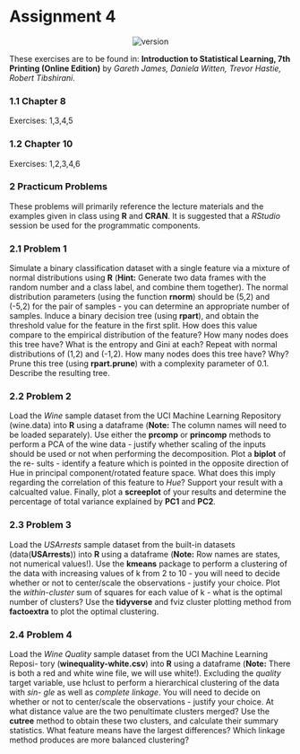 # Assignment 4


<p align="center">
  <a style="text-decoration:none" >
   <img src="https://img.shields.io/badge/Graded%20Score-100%2F100-green" alt="version" />
 </a>
</p>

These exercises are to be found in: **Introduction to Statistical Learning,
7th Printing (Online Edition)** by *Gareth James, Daniela Witten, Trevor
Hastie, Robert Tibshirani*.

### 1.1 Chapter 8

Exercises: 1,3,4,5

### 1.2 Chapter 10

Exercises: 1,2,3,4,6

### 2 Practicum Problems

These problems will primarily reference the lecture materials and the examples
given in class using **R** and **CRAN**. It is suggested that a *RStudio* session be
used for the programmatic components.

### 2.1 Problem 1

Simulate a binary classification dataset with a single feature via a mixture of
normal distributions using **R** (**Hint:** Generate two data frames with the random
number and a class label, and combine them together). The normal distribution
parameters (using the function **rnorm**) should be (5,2) and (-5,2) for the pair of
samples - you can determine an appropriate number of samples. Induce a binary
decision tree (using **rpart**), and obtain the threshold value for the feature in
the first split. How does this value compare to the empirical distribution of
the feature? How many nodes does this tree have? What is the entropy and
Gini at each? Repeat with normal distributions of (1,2) and (-1,2). How many
nodes does this tree have? Why? Prune this tree (using **rpart.prune**) with a
complexity parameter of 0.1. Describe the resulting tree.

### 2.2 Problem 2

Load the *Wine* sample dataset from the UCI Machine Learning Repository
(wine.data) into **R** using a dataframe (**Note:** The column names will need
to be loaded separately). Use either the **prcomp** or **princomp** methods to
perform a PCA of the wine data - justify whether scaling of the inputs should
be used or not when performing the decomposition. Plot a **biplot** of the re-
sults - identify a feature which is pointed in the opposite direction of Hue in
principal component/rotated feature space. What does this imply regarding the
correlation of this feature to *Hue*? Support your result with a calcualted value.
Finally, plot a **screeplot** of your results and determine the percentage of total
variance explained by **PC1** and **PC2**.

### 2.3 Problem 3

Load the *USArrests* sample dataset from the built-in datasets (data(**USArrests**))
into **R** using a dataframe (**Note:** Row names are states, not numerical values!).
Use the **kmeans** package to perform a clustering of the data with increasing
values of k from 2 to 10 - you will need to decide whether or not to center/scale
the observations - justify your choice. Plot the *within-cluster* sum of squares for
each value of k - what is the optimal number of clusters? Use the **tidyverse** and
fviz cluster plotting method from **factoextra** to plot the optimal clustering.

### 2.4 Problem 4

Load the *Wine Quality* sample dataset from the UCI Machine Learning Reposi-
tory (**winequality-white.csv**) into **R** using a dataframe (**Note:** There is both
a red and white wine file, we will use white!). Excluding the *quality* target
variable, use hclust to perform a hierarchical clustering of the data with *sin-
gle* as well as *complete linkage*. You will need to decide on whether or not
to center/scale the observations - justify your choice. At what distance value
are the two penultimate clusters merged? Use the **cutree** method to obtain
these two clusters, and calculate their summary statistics. What feature means
have the largest differences? Which linkage method produces are more balanced
clustering?

